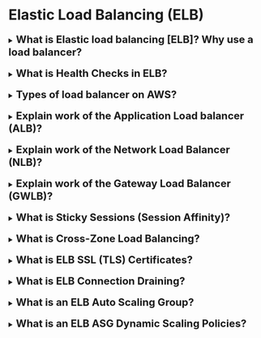<h1>Elastic Load Balancing (ELB)</h1>

[//]:# (What is Elastic load balancing [ELB]?)

<details>
    <summary>
        <b><big><big>
            What is Elastic load balancing [ELB]? Why use a load balancer?
        </big></big></b>
    </summary>

Elastic Load Balancer — это управляемый балансировщик нагрузки.
Он помогает балансировать трафик между несколькими нижестоящими инстонсами (например EC2)

**Преимущества**
- Распределите нагрузку между несколькими подчиненными экземплярами
- Предоставляйте единую точку доступа (DNS) для вашего приложения. 
- Беспрепятственно работайте с нижестоящими экземплярами. 
- Регулярно проверяйте работоспособность (хейлчеки) ваших экземпляров.
- Отделяет публичный трафик от приватного (отдавая приватному приоритет)
- Интегрирован и работает с другими сервисами AWS по необходимости
  (EC2, EC2 Auto Scaling Groups, Amazon ECS)

</details>
<br>

[//]:# (What is Health Checks in ELB?)

<details>
    <summary>
        <b><big><big>
            What is Health Checks in ELB?
        </big></big></b>
    </summary>

Проверки работоспособности имеют решающее значение для балансировщиков нагрузки.
Они позволяют балансировщику нагрузки узнать, на какие экземпляры он перенаправляет трафик.

Проверка работоспособности выполняется для порта и маршрута (/health является общим)
Если ответ не 200 (ОК), экземпляр неисправен.
И трафик прекращается для этого экземпляра распределяясь дальше

</details>
<br>

[//]:# (Types of load balancer on AWS?)

<details>
    <summary>
        <b><big><big>
            Types of load balancer on AWS?
        </big></big></b>
    </summary>

**There are 4 types of load balancers**

1) **Classic Load Balancer (CLB)** (v1 — старое поколение) — 2009 г.
HTTP, HTTPS, TCP, SSL (защищенный TCP)

2) **Application Load Balancer (ALB)** (v2 — новое поколение) — 2016
HTTP, HTTPS, веб-сокет

3) **Network Load Balancer (NLB)** (v2 — новое поколение) — 2017
 TCP, TLS (защищенный TCP), UDP

4) **Gateway Load Balancer (GWLB)** — 2020
Работает на уровне 3 (сетевой уровень) – IP-протокол

</details>
<br>

[//]:# (Explain work of the ALB?)

<details>
    <summary>
        <b><big><big>
            Explain work of the Application Load balancer (ALB)?
        </big></big></b>
    </summary>

Балансировщик нагрузки приложений (v2)

Появилась возможность объединять инстансы в группы, к которым ALB будет роутится
с помощью определенный правил

**Правила маршрутизации:**
- Маршрутизация на основе пути в URL (example.com/users и example.com/posts).
- Маршрутизация на основе имени хоста в URL (one.example.com и other.example.com)
- Маршрутизация на основе строки запроса, заголовков (example.com/users?id=123&order=false)
- ALB отлично подходят для микросервисов и приложений на основе контейнеров.
(пример: Docker и Amazon ECS)
- Имеет функцию сопоставления портов для перенаправления на динамический порт в ECS.

**На что стоит обратить пристальное внимание**

Сервисы которые обрабатывают запрос приходящий от клиента (и распределенный с помощью ALB)
не видят конечного хоста пользователя, поскольку ALB перемещает эту информацию в заголовки 
запроса

- Истинный IP клиента вставлен в заголовок **X-Forwarded-For**
- Порт **X-Forwarded-Port**
- Прото* **X-Forwarded-Proto**

</details>
<br>

[//]:# (Explain work of the NLB?)

<details>
    <summary>
        <b><big><big>
            Explain work of the Network Load Balancer (NLB)?
        </big></big></b>
    </summary>

Балансировщики сетевой нагрузки (уровень 4) позволяют:
- Перенаправлять трафик TCP и UDP на ваши экземпляры.
- Обрабатывать миллионы запросов в секунду
- Меньшая задержка ~100 мс (по сравнению с 400 мс для ALB)
- NLB имеет один статический IP-адрес на каждую зону доступности 
  и поддерживает назначение эластичных IP-адресов.
  (полезно для внесения в белый список определенных IP-адресов)
- NLB используется для максимальной производительности, трафика TCP или UDP.
- Не входит в уровень бесплатного пользования AWS.

В качестве маски перенаправления используются TCP и HTTP хосты (TCP + Rules)

NLB тоже конектится к ожидающим его группам, а именно:
- к группе EC2 машин (объединенных в группу по их именам)
- к группе машин объединенных группой приватных IP
- к включенному ALB

</details>
<br>

[//]:# (Explain work of the GWLB?)

<details>
    <summary>
        <b><big><big>
            Explain work of the Gateway Load Balancer (GWLB)?
        </big></big></b>
    </summary>

GWLB пригодиться нам в случае если нам необходимо перед тем как конечная точка (Ec2)
получит запрос от пользователя, дополнительно пропустить его через сторонние 
прокси инстансы (ec2). Это может быть проверка безопасности, таргетинт, секьюири и т.д. 

![](https://d2908q01vomqb2.cloudfront.net/5b384ce32d8cdef02bc3a139d4cac0a22bb029e8/2021/07/08/Screen-Shot-2021-07-08-at-12.39.00-PM.png)

</details>
<br>

[//]:# (What is Sticky Sessions [Session Affinity]?)

<details>
    <summary>
        <b><big><big>
            What is Sticky Sessions (Session Affinity)?
        </big></big></b>
    </summary>

AWS ELB предлагает возможность реализации липкости, чт**обы
один и тот же клиент всегда перенаправляется на один и тот же
экземпляр** за балансировщиком нагрузки

- Это работает для CLB и ALB
- реализована система через «Файл cookie», используемый для прилипания, 
  имеющий срок годности, который вы контролируете

**Включение липкости может привести к дисбалансу загружать серверные экземпляры EC2**

**Куки деляться на два типа**
1) Файлы cookie на основе приложений (Application Based)
   - Может включать любые настраиваемые атрибуты, требуемые приложением.
   - Имя файла cookie должно быть указано индивидуально для каждой целевой группы. 
     (Это значит что если пользователь каким-то образом попадет в другую целевую группу,
     прописанные куки могут не работать)
   - Не используйте AWSALB, AWSALBAPP или AWSALBTG (зарезервировано для использования ELB).

2) Файлы cookie на основе продолжительности
    - Файл cookie, созданный балансировщиком нагрузки.
    - Имя файла cookie: AWSALB для ALB, AWSELB для CLB.

</details>
<br>

[//]:# (What is Cross-Zone Load Balancing?)

<details>
    <summary>
        <b><big><big>
            What is Cross-Zone Load Balancing?
        </big></big></b>
    </summary>

**С Cross-zone балансировкой нагрузки:**
- каждый экземпляр балансировщика нагрузки распределяется равномерно
  во всех зарегистрированных экземплярах во всех AZ
  (Это значит что если есть 2 зоны (А и Б) и в зоне А запущено 2 EC2, а в Б 10. 
  И нагрузка на зоны от клиента распределяется пополам (50/50), то не зависимо от этого
  в балансировки будут участвовать все экземпляры во всех зонах)

![](https://docs.aws.amazon.com/elasticloadbalancing/latest/userguide/images/cross_zone_load_balancing_enabled.png)

**Без балансировки нагрузки между зонами:**
- Запросы распределяются по экземплярам только внутри зоны
  (т.е. из ситуации выше. нагрузка 50% на зону А где 2 ec2 будет делится только между экземплярами
  в этой AZ 25/25)

</details>
<br>

[//]:# (What is ELB SSL Certificates?)

<details>
    <summary>
        <b><big><big>
            What is ELB SSL (TLS) Certificates?
        </big></big></b>
    </summary>

**SSL-сертификат разрешает трафик между вашими клиентами, и балансировщиком нагрузки
быть зашифрованным при передаче (шифрование в полете)**
- SSL относится к уровню защищенных сокетов, используемому для шифрования соединений.
- TLS относится к безопасности транспортного уровня, которая является более новой версией.
- В настоящее время в основном используются сертификаты TLS, но люди по-прежнему называют их SSL.
- Публичные SSL-сертификаты выдаются центрами сертификации (CA Certificate Authorities).
- SSL-сертификаты имеют срок действия (устанавливается вами) и должны быть обновлены
- Вы можете управлять сертификатами с помощью ACM (AWS Certificate Manager).
- Клиенты могут использовать SNI (индикатор имени сервера), 
  чтобы указать имя хоста, к которому они обращаются.

**Индикация имени сервера (SNI)**
- SNI решает проблему загрузки нескольких SSL-сертификатов на один веб-сервер
  (для обслуживания нескольких веб-сайтов).
- Это «более новый» протокол, требующий, чтобы клиент
  указал имя хоста целевого сервера в начальном вызове SSL
  После этого сервер найдет правильный сертификат или вернет сертификат по умолчанию
- (**ПРИМЕЧАНИЕ**) Работает только для ALB и NLB (новые поколения), CloudFront

Поэтому если нам нужны мультисертификаты для обращения к нескольким ресурсам
- Необходимо использовать несколько CLB для нескольких имен хостов с несколькими SSL-сертификатами.
- Для новых версий ELB используется индикация имени сервера (SNI)

![](https://miro.medium.com/max/1400/1*wV9ShOOD95MMyXE2fzZ6Lg.png)

</details>
<br>

[//]:# (What is ELB Connection Draining?)

<details>
    <summary>
        <b><big><big>
            What is ELB Connection Draining?
        </big></big></b>
    </summary>

Названия:
- Connection Draining (Слив соединения) - если это CLB
- Deregistration Delay (Задержка отмены регистрации) - если это ALB или NLB

Это функция представляет собой **время для выполнения «запросов в полете»**, пока
экземпляр отменяет регистрацию или неработоспособен. Т.е. в случае какое время ELB
нужно, для того чтобы понять что конечный сервис не доступен и отправлять запросы 
в новый экземпляр ec2.

Эта переменная выставляется от 1 до 3600 секунд (300 (5 минут) - по умолчанию. 0 - отключено)

Если сайту требуется быстрый отклик, устанавливается низкое пороговое значение
(например 30 секунд).

</details>
<br>

[//]:# (What is an ELB Auto Scaling Group?)

<details>
    <summary>
        <b><big><big>
            What is an ELB Auto Scaling Group?
        </big></big></b>
    </summary>

**Цель Auto Scaling Group (ASG):**
- Увеличение масштаба (добавление экземпляров EC2) в соответствии с возросшей нагрузкой.
- Масштабирование (удаление инстансов EC2) в соответствии с уменьшенной нагрузкой.
- Уверенность, что у нас есть минимальное и максимальное количество запущенных экземпляров EC2.
- Автоматически регистрировать новые экземпляры в балансировщике нагрузки.
- Повторное создание экземпляра EC2 в случае прекращения работы предыдущего экземпляра
  (например, если он неработоспособен).

**Очень крутой функцией является масштабировать ASG на основе аварийных сигналов CloudWatch**
- Аварийный сигнал отслеживает метрику (например, среднее значение ЦП или пользовательскую метрику).
- Такие метрики, как средняя загрузка ЦП, рассчитываются для всех экземпляров ASG.
- На основе сигнала тревоги:
  - Можно увеличивать максимальное кол-во инстансов
  - Можно уменьшать максимальное кол-во инстансов

</details>
<br>

[//]:# (What is an ELB Auto Scaling Group?)

<details>
    <summary>
        <b><big><big>
            What is an ELB ASG Dynamic Scaling Policies?
        </big></big></b>
    </summary>

Группы автоматического масштабирования — **политики динамического масштабирования**
- Самый простой и легкий в настройке способ политик расширения инстансов для ASG
  - Например
    - Когда срабатывает сигнал тревоги CloudWatch (например, ЦП > 70%), добавьте 2 единицы.
    - При срабатывании тревоги CloudWatch (например, ЦП < 30%), удалите 1
  - Так же есть запланированные действия
    - Увеличить в 3.00 уменьшить в 13.00
  - Предусмотреть масштабирование на основе известных шаблонов использования.
    - увеличьте минимальную вместимость до 10 в 17:00 по пятницам.

Так же есть функция **прогнозирующее масштабирование**
- На основе данных метрик работы ASG и ELB можно составить полиси с учетом прогноза нагрузки

**Хорошие показатели для масштабирования**
- CPUUtilization: средняя загрузка ЦП. использование в ваших инстансах
- RequestCountPerTarget: чтобы убедиться, количество запросов на EC2 экземпляры стабильны
- Средний сетевой вход/выход (если ваше приложение привязано к сети)
- Любая пользовательская метрика (которую вы получили с помощью CloudWatch)

**После масштабирования срабатывает период восстановления (cool-down) (по умолчанию 300 секунд)**.
В течение периода восстановления ASG не будет запускать и не прекращать дополнительные
экземпляры (чтобы метрики стабилизировались)

</details>
<br>
